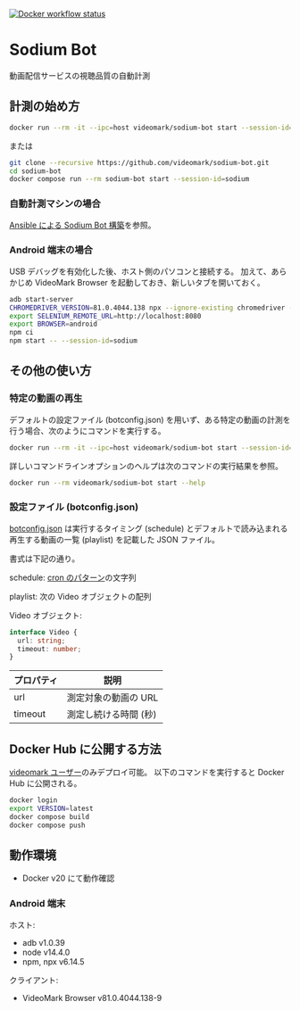 [![Docker workflow status](https://github.com/videomark/sodium-bot/workflows/Docker/badge.svg)](https://github.com/videomark/sodium-bot/actions?query=workflow%3ADocker)

# Sodium Bot

動画配信サービスの視聴品質の自動計測

## 計測の始め方

```sh
docker run --rm -it --ipc=host videomark/sodium-bot start --session-id=sodium
```

または

```sh
git clone --recursive https://github.com/videomark/sodium-bot.git
cd sodium-bot
docker compose run --rm sodium-bot start --session-id=sodium
```

### 自動計測マシンの場合

[Ansible による Sodium Bot 構築](ansible/README.md)を参照。

### Android 端末の場合

USB デバッグを有効化した後、ホスト側のパソコンと接続する。
加えて、あらかじめ VideoMark Browser を起動しておき、新しいタブを開いておく。

```sh
adb start-server
CHROMEDRIVER_VERSION=81.0.4044.138 npx --ignore-existing chromedriver --port=8080 &
export SELENIUM_REMOTE_URL=http://localhost:8080
export BROWSER=android
npm ci
npm start -- --session-id=sodium
```

## その他の使い方

### 特定の動画の再生

デフォルトの設定ファイル (botconfig.json) を用いず、ある特定の動画の計測を行う場合、次のようにコマンドを実行する。

```sh
docker run --rm -it --ipc=host videomark/sodium-bot start --session-id=sodium -t 180 https://www.youtube.com/watch?v=mY6sChi65oU
```

詳しいコマンドラインオプションのヘルプは次のコマンドの実行結果を参照。

```sh
docker run --rm videomark/sodium-bot start --help
```

### 設定ファイル (botconfig.json)

[botconfig.json](botconfig.json) は実行するタイミング (schedule) とデフォルトで読み込まれる再生する動画の一覧 (playlist) を記載した JSON ファイル。

書式は下記の通り。

schedule:
[cron のパターン](https://www.npmjs.com/package/cron#available-cron-patterns)の文字列

playlist:
次の Video オブジェクトの配列

Video オブジェクト:

```ts
interface Video {
  url: string;
  timeout: number;
}
```

| プロパティ | 説明                  |
| ---------- | --------------------- |
| url        | 測定対象の動画の URL  |
| timeout    | 測定し続ける時間 (秒) |

## Docker Hub に公開する方法

[videomark ユーザー](https://hub.docker.com/u/videomark)のみデプロイ可能。
以下のコマンドを実行すると Docker Hub に公開される。

```sh
docker login
export VERSION=latest
docker compose build
docker compose push
```

## 動作環境

- Docker v20 にて動作確認

### Android 端末

ホスト:

- adb v1.0.39
- node v14.4.0
- npm, npx v6.14.5

クライアント:

- VideoMark Browser v81.0.4044.138-9
